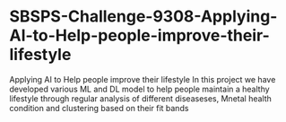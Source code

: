 # SBSPS-Challenge-9308-Applying-AI-to-Help-people-improve-their-lifestyle
Applying AI to Help people improve their lifestyle
In this project we have developed various ML and DL model to help people maintain a healthy lifestyle through regular analysis of different diseaseses, Mnetal health condition and clustering based on their fit bands
